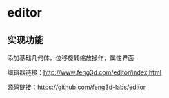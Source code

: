 # editor

## 实现功能

添加基础几何体，位移旋转缩放操作，属性界面

编辑器链接：http://www.feng3d.com/editor/index.html

源码链接：https://github.com/feng3d-labs/editor